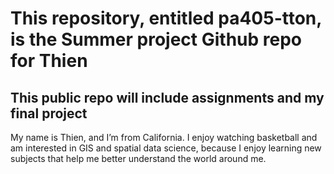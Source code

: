# This repository, entitled pa405-tton, is the Summer project Github repo for Thien
## This public repo will include assignments and my final project
My name is Thien, and I’m from California. I enjoy watching basketball and am interested in GIS and spatial data science, because I enjoy learning new subjects that help me better understand the world around me.


